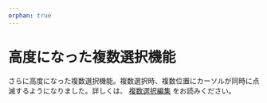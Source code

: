```yaml
---
orphan: true
---
```

# 高度になった複数選択機能

さらに高度になった複数選択機能。複数選択時、複数位置にカーソルが同時に点滅するようになりました。詳しくは、 [複数選択編集](multiple_selection_editing) をお読みください。
